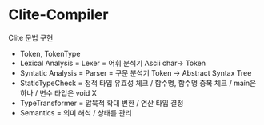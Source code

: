 # Clite-Compiler
Clite 문법 구현



- Token, TokenType
- Lexical Analysis = Lexer = 어휘 분석기 Ascii char-> Token
- Syntatic Analysis = Parser = 구문 분석기 Token -> Abstract Syntax Tree
- StaticTypeCheck = 정적 타입 유효성 체크 / 함수명, 함수명 중복 체크 / main은 하나 / 변수 타입은 void X
- TypeTransformer = 압묵적 확대 변환 / 연산 타입 결정
- Semantics = 의미 해석 / 상태를 관리

